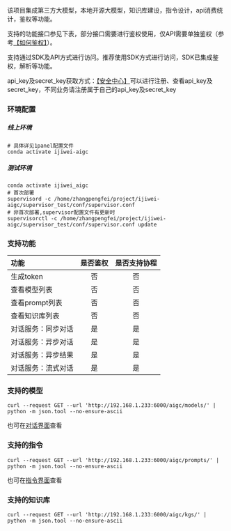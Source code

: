 该项目集成第三方大模型，本地开源大模型，知识库建设，指令设计，api消费统计，鉴权等功能。

支持的功能接口参见下表，部分接口需要进行鉴权使用，仅API需要单独鉴权（参考[【如何鉴权】](http://192.168.1.233:6053/fengchao/api)）。

支持通过SDK及API方式进行访问。推荐使用SDK方式进行访问，SDK已集成鉴权，解析等功能。

api_key及secret_key获取方式：[【安全中心】](http://192.168.1.233:6053/fengchao/get_secret)可以进行注册、查看api_key及secret_key，不同业务请注册属于自己的api_key及secret_key

### 环境配置

##### 线上环境

```shell
# 具体详见1panel配置文件
conda activate ijiwei-aigc
```

##### 测试环境

```shell
conda activate ijiwei_aigc
# 首次部署
supervisord -c /home/zhangpengfei/project/ijiwei-aigc/supervisor_test/conf/supervisor.conf
# 非首次部署,supervisor配置文件有更新时
supervisorctl -c /home/zhangpengfei/project/ijiwei-aigc/supervisor_test/conf/supervisor.conf update
```

### 支持功能
| 功能         | 是否鉴权 | 是否支持协程 |
|:-----------|:----:|:------:|
| 生成token    |  否   |   否    |
| 查看模型列表     |  否   |   否    |
| 查看prompt列表 |  否   |   否    |
| 查看知识库列表    |  否   |   否    |
| 对话服务：同步对话  |  是   |   是    |
| 对话服务：异步对话  |  是   |   是    |
| 对话服务：异步结果  |  是   |   是    |
| 对话服务：流式对话  |  是   |   是    |

### 支持的模型
```shell
curl --request GET --url 'http://192.168.1.233:6000/aigc/models/' | python -m json.tool --no-ensure-ascii
```
也可在[对话界面](http://192.168.1.233:6053/fengchao/chat)查看

### 支持的指令
```shell
curl --request GET --url 'http://192.168.1.233:6000/aigc/prompts/' | python -m json.tool --no-ensure-ascii
```
也可在[指令界面](http://192.168.1.233:6053/fengchao/prompts)查看

### 支持的知识库
```shell
curl --request GET --url 'http://192.168.1.233:6000/aigc/kgs/' | python -m json.tool --no-ensure-ascii
```
